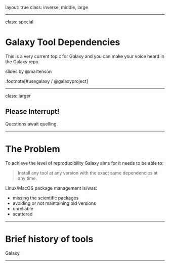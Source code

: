layout: true
class: inverse, middle, large

---
class: special
# Galaxy Tool Dependencies

This is a very current topic for Galaxy and you can make your voice heard in the Galaxy repo.


slides by @martenson

.footnote[\#usegalaxy / @galaxyproject]

---
class: larger

## Please Interrupt!

Questions await quelling.

---
# The Problem

To achieve the level of reproducibility Galaxy aims for it needs to be able to:

> Install any tool at any version with the exact same dependencies at any time.

Linux/MacOS package management is/was:
 - missing the scientific packages
 - avoiding or not maintaining old versions
 - unreliable
 - scattered

---
# Brief history of tools

Galaxy

---

